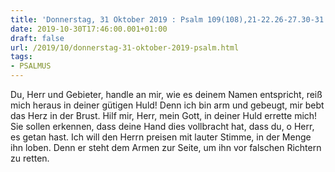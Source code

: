 ```yaml
---
title: 'Donnerstag, 31 Oktober 2019 : Psalm 109(108),21-22.26-27.30-31.'
date: 2019-10-30T17:46:00.001+01:00
draft: false
url: /2019/10/donnerstag-31-oktober-2019-psalm.html
tags: 
- PSALMUS
---
```


Du, Herr und Gebieter, handle an mir, wie es deinem Namen entspricht, reiß mich heraus in deiner gütigen Huld! Denn ich bin arm und gebeugt, mir bebt das Herz in der Brust. Hilf mir, Herr, mein Gott, in deiner Huld errette mich! Sie sollen erkennen, dass deine Hand dies vollbracht hat, dass du, o Herr, es getan hast. Ich will den Herrn preisen mit lauter Stimme, in der Menge ihn loben. Denn er steht dem Armen zur Seite, um ihn vor falschen Richtern zu retten.